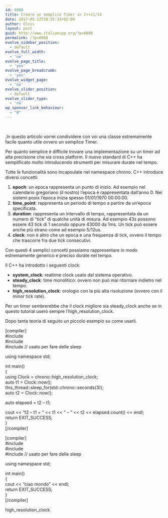 ```yaml
---
id: 6088
title: Creare un semplice Timer in C++11/14
date: 2017-05-22T20:35:33+02:00
author: Elvis
layout: post
guid: http://www.italiancpp.org/?p=6088
permalink: /?p=6088
evolve_sidebar_position:
  - default
evolve_full_width:
  - 'no'
evolve_page_title:
  - 'yes'
evolve_page_breadcrumb:
  - 'yes'
evolve_widget_page:
  - 'no'
evolve_slider_position:
  - default
evolve_slider_type:
  - 'no'
wp_sponsor_link_behaviour:
  - "0"
---
```

&nbsp;

,In questo articolo vorrei condividere con voi una classe estremamente facile quanto utile ovvero un semplice Timer.

Per quanto semplice è difficile trovare una implementazione su un timer ad alta precisione che sia cross platform. Il nuovo standard di C++ ha semplificato molto introducendo strumenti per misurare durate nel tempo.

Tutte le funzionalità sono incapsulate nel namespace chrono. C++ introduce diversi concetti:

  1. **epoch**: un epoca rappresenta un punto di inizio. Ad esempio nel calendario gregoriano (il nostro) l&#8217;epoca è rappresentata dall&#8217;anno 0. Nei sistemi posix l&#8217;epoca inizia spesso 01/01/1970 00:00:00.
  2. **time_point**: rappresenta un periodo di tempo a partire da un&#8217;epoca specificata.
  3. **duration**: rappresenta un intervallo di tempo, rappresentata da un numero di &#8220;tick&#8221; di qualche unità di misura. Ad esempio 43s possono essere 43 tick di 1 secondo oppure 43000 da 1ms. Un tick può essere anche più strano come ad esempio 5/12us.
  4. **clock**: non è altro che un epoca e una frequenza di tick, ovvero il tempo che trascorre fra due tick consecutivi.

Con questi 4 semplici concetti possiamo rappresentare in modo estremamente generico e preciso durate nel tempo.

Il C++ ha introdotto i seguenti clock:

  * **system_clock**: realtime clock usato dal sistema operativo.
  * **steady_clock**: time monolitico: ovvero non può mai ritornare indietro nel tempo.
  * **high\_resolution\_clock**: orologio con la più alta risoluzione (ovvero con il minor tick rate).

Per un timer sembrerebbe che il clock migliore sia steady\_clock anche se in questo tutorial userò sempre l&#8217;high\_resolution_clock.

Dopo tanta teoria di seguito un piccolo esempio su come usarli.

[compiler]  
#include <iostream>  
#include <chrono>  
#include <thread>// usato per fare delle sleep

using namespace std;

int main()  
{  
using Clock = chrono::high\_resolution\_clock;  
auto t1 = Clock::now();  
this\_thread::sleep\_for(std::chrono::seconds(3));  
auto t2 = Clock::now();

auto elapsed = t2 &#8211; t1;

cout << &#8220;t2 &#8211; t1 = &#8221; << t1 << &#8221; &#8211; &#8221; << t2 << elapsed.count() << endl;  
return EXIT_SUCCESS;  
}  
[/compiler]

[compiler]  
#include <iostream>  
#include <chrono>  
#include <thread>// usato per fare delle sleep

using namespace std;

int main()  
{  
cout << &#8220;ciao mondo&#8221; << endl;  
return EXIT_SUCCESS;  
}  
[/compiler]

high\_resolution\_clock